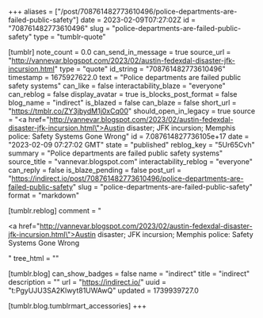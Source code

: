 +++
aliases = ["/post/708761482773610496/police-departments-are-failed-public-safety"]
date = 2023-02-09T07:27:02Z
id = "708761482773610496"
slug = "police-departments-are-failed-public-safety"
type = "tumblr-quote"

[tumblr]
note_count = 0.0
can_send_in_message = true
source_url = "http://vannevar.blogspot.com/2023/02/austin-fedexdal-disaster-jfk-incursion.html"
type = "quote"
id_string = "708761482773610496"
timestamp = 1675927622.0
text = "Police departments are failed public safety systems"
can_like = false
interactability_blaze = "everyone"
can_reblog = false
display_avatar = true
is_blocks_post_format = false
blog_name = "indirect"
is_blazed = false
can_blaze = false
short_url = "https://tmblr.co/ZY3jbydM1j0xCq00"
should_open_in_legacy = true
source = "<a href=\"http://vannevar.blogspot.com/2023/02/austin-fedexdal-disaster-jfk-incursion.html\">Austin disaster; JFK incursion; Memphis police: Safety Systems Gone Wrong</a>"
id = 7.087614827736105e+17
date = "2023-02-09 07:27:02 GMT"
state = "published"
reblog_key = "5Ur65Cvh"
summary = "Police departments are failed public safety systems"
source_title = "vannevar.blogspot.com"
interactability_reblog = "everyone"
can_reply = false
is_blaze_pending = false
post_url = "https://indirect.io/post/708761482773610496/police-departments-are-failed-public-safety"
slug = "police-departments-are-failed-public-safety"
format = "markdown"

[tumblr.reblog]
comment = "<p><a href=\"http://vannevar.blogspot.com/2023/02/austin-fedexdal-disaster-jfk-incursion.html\">Austin disaster; JFK incursion; Memphis police: Safety Systems Gone Wrong</a></p>"
tree_html = ""

[tumblr.blog]
can_show_badges = false
name = "indirect"
title = "indirect"
description = ""
url = "https://indirect.io/"
uuid = "t:PgyUJU3SA2Klwyt81UWAwQ"
updated = 1739939727.0

[tumblr.blog.tumblrmart_accessories]
+++
